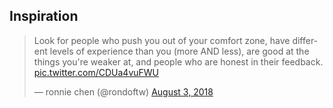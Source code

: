 ##  Inspiration

<blockquote class="twitter-tweet"><p lang="en" dir="ltr">Look for people who push you out of your comfort zone, have different levels of experience than you (more AND less), are good at the things you&#39;re weaker at, and people who are honest in their feedback. <a href="https://t.co/CDUa4vuFWU">pic.twitter.com/CDUa4vuFWU</a></p>&mdash; ronnie chen (@rondoftw) <a href="https://twitter.com/rondoftw/status/1025465283341742080?ref_src=twsrc%5Etfw">August 3, 2018</a></blockquote> <script async src="https://platform.twitter.com/widgets.js" charset="utf-8"></script>
